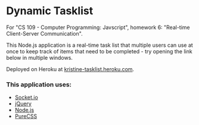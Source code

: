 # Dynamic Tasklist

For "CS 109 - Computer Programming: Javscript", homework 6: "Real-time Client-Server Communication". 

This Node.js application is a real-time task list that multiple users can use at once to keep track of items that need to be completed - try opening the link below in multiple windows.

Deployed on Heroku at [kristine-tasklist.heroku.com].

### This application uses:
* [Socket.io]
* [jQuery]
* [Node.js]
* [PureCSS]

[kristine-tasklist.heroku.com]:http://kristine-tasklist.heroku.com
[Socket.io]:http://socket.io
[PureCSS]: http://purecss.io/
[jQuery]: https://jquery.com/
[Node.js]: https://nodejs.org/